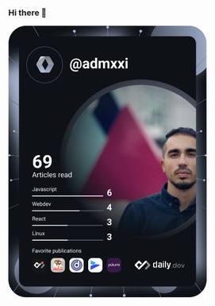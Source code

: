 ### Hi there 👋

<a href="https://app.daily.dev/DailyDevTips"><img src="https://github.com/admxxi/admxxi/blob/master/devcard.svg" width="400" alt="Andre Monteiro's Dev Card"/></a>

<!--
**admxxi/admxxi** is a ✨ _special_ ✨ repository because its `README.md` (this file) appears on your GitHub profile.

Here are some ideas to get you started:

- 🔭 I’m currently working on ...
- 🌱 I’m currently learning ...
- 👯 I’m looking to collaborate on ...
- 🤔 I’m looking for help with ...
- 💬 Ask me about ...
- 📫 How to reach me: ...
- 😄 Pronouns: ...
- ⚡ Fun fact: ...
-->

